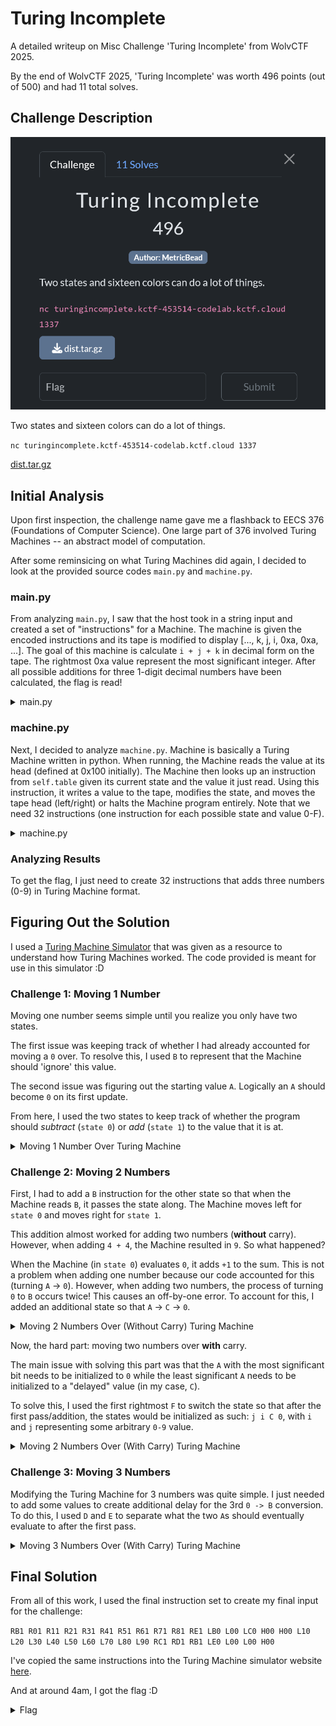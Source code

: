 # Turing Incomplete

A detailed writeup on Misc Challenge 'Turing Incomplete' from WolvCTF 2025.

By the end of WolvCTF 2025, 'Turing Incomplete' was worth 496 points (out of 500) and had 11 total solves.

## Challenge Description

![Turing Incomplete Challenge](/assets/turing_incomplete.png)

Two states and sixteen colors can do a lot of things.

`nc turingincomplete.kctf-453514-codelab.kctf.cloud 1337`

[dist.tar.gz](/assets/dist.tar.gz)

## Initial Analysis

Upon first inspection, the challenge name gave me a flashback to EECS 376 (Foundations of Computer Science). One large part of 376 involved Turing Machines -- an abstract model of computation.

After some reminsicing on what Turing Machines did again, I decided to look at the provided source codes `main.py` and `machine.py`.

### main.py

From analyzing `main.py`, I saw that the host took in a string input and created a set of "instructions" for a Machine. The machine is given the encoded instructions and its tape is modified to display [..., k, j, i, 0xa, 0xa, ...]. The goal of this machine is calculate `i + j + k` in decimal form on the tape. The rightmost 0xa value represent the most significant integer. After all possible additions for three 1-digit decimal numbers have been calculated, the flag is read!
<details>
<summary> main.py </summary>

```python
def main():
instructions = input()
encoded = []
for instruction in instructions.split():
    move, write, state = instruction 
    encoded.append(Instruction(move, int(write, base=16), int(state, base=16)))
for i in range(10):
    for j in range(10):
        for k in range(10):
            machine = Machine(encoded)
            tape = machine.tape
            tape[machine.head] = i
            tape[machine.head-1] = j
            tape[machine.head-2] = k
            tape[machine.head+1] = 0xa
            tape[machine.head+2] = 0xa
            end_location = machine.head + 1
            machine.run()
            assert (machine.tape[end_location] == i + j + k) or (machine.tape[end_location] + machine.tape[end_location + 1] * 10) == i + j + k
with open("flag.txt", "rb") as flag:
    print(flag.read())
```  
</details>

### machine.py

Next, I decided to analyze `machine.py`. Machine is basically a Turing Machine written in python. When running, the Machine reads the value at its head (defined at 0x100 initially). The Machine then looks up an instruction from `self.table` given its current state and the value it just read. Using this instruction, it writes a value to the tape, modifies the state, and moves the tape head (left/right) or halts the Machine program entirely. Note that we need 32 instructions (one instruction for each possible state and value 0-F).

<details>
<summary> machine.py </summary>

```python
class Instruction:
    def __init__(self, move: str, write: int, state: int):
        self.move = move
        self.write = write
        self.state = state

class Machine:
    def __init__(self, instructions):
        assert len(instructions) == 0x20
        self.table = [{},{}]
        self.head = 0x100
        self.tape = [0xf] * 0x200
        self.state = 0
        for i in range(0x20):
            self.table[i//0x10][i%0x10] = instructions[i]
    def run(self):
        while True:
            instruction = self.tape[self.head]
            instruction = self.table[self.state][instruction]
            self.tape[self.head] = instruction.write
            self.state = instruction.state
            if instruction.move == "H":
                break
            elif instruction.move == "R":
                self.head+=1
            elif instruction.move == "L":
                self.head-=1
```

</details>

### Analyzing Results

To get the flag, I just need to create 32 instructions that adds three numbers (0-9) in Turing Machine format.

## Figuring Out the Solution

I used a [Turing Machine Simulator](https://turingmachine.io/) that was given as a resource to understand how Turing Machines worked. The code provided is meant for use in this simulator :D

### Challenge 1: Moving 1 Number

Moving one number seems simple until you realize you only have two states.

The first issue was keeping track of whether I had already accounted for moving a `0` over. To resolve this, I used `B` to represent that the Machine should 'ignore' this value.

The second issue was figuring out the starting value `A`. Logically an `A` should become `0` on its first update.

From here, I used the two states to keep track of whether the program should *subtract* (`state 0`) or *add* (`state 1`) to the value that it is at.

<details>
  <summary> Moving 1 Number Over Turing Machine</summary>
  
  This Turing Machine moves the value (0-9) over to the `A` position in the tape. 

  ```
  input: '9A'
  blank: 'F'
  start state: sub
  table:
      # subtract
      sub:
          0: {write: B, R: add}
          1: {write: 0, R: add}
          2: {write: 1, R: add}
          3: {write: 2, R: add}
          4: {write: 3, R: add}
          5: {write: 4, R: add}
          6: {write: 5, R: add}
          7: {write: 6, R: add}
          8: {write: 7, R: add}
          9: {write: 8, R: add}
          B: {write: B, L: sub}
      # add
      add:
          0: {write: 1, L: sub}
          1: {write: 2, L: sub}
          2: {write: 3, L: sub}
          3: {write: 4, L: sub}
          4: {write: 5, L: sub}
          5: {write: 6, L: sub}
          6: {write: 7, L: sub}
          7: {write: 8, L: sub}
          8: {write: 9, L: sub}
          A: {write: 0, L: sub}
  ```
</details>

### Challenge 2: Moving 2 Numbers

First, I had to add a `B` instruction for the other state so that when the Machine reads `B`, it passes the state along. The Machine moves left for `state 0` and moves right for `state 1`.

This addition almost worked for adding two numbers (**without** carry). However, when adding `4 + 4`, the Machine resulted in `9`. So what happened?

When the Machine (in `state 0`) evaluates `0`, it adds `+1` to the sum. This is not a problem when adding one number because our code accounted for this (turning `A` -> `0`). However, when adding two numbers, the process of turning `0` to `B` occurs twice! This causes an off-by-one error. To account for this, I added an additional state so that `A` -> `C` -> `0`. 

<details>
  <summary> Moving 2 Numbers Over (Without Carry) Turing Machine</summary>

  This Turing Machine adds two values, `i` and `j`, over to the `A` position in the tape. Note that `0 <= i + j < 10`.

  ```
  input: '44A'
  blank: 'F'
  start state: start
  table:
      # Adjusts the tape position to be in the correct spot
      start:
          [0,1,2,3,4,5,6,7,8,9,A,B,C,D,E,F]: {R: sub}
      # subtract
      sub:
          0: {write: B, R: add}
          1: {write: 0, R: add}
          2: {write: 1, R: add}
          3: {write: 2, R: add}
          4: {write: 3, R: add}
          5: {write: 4, R: add}
          6: {write: 5, R: add}
          7: {write: 6, R: add}
          8: {write: 7, R: add}
          9: {write: 8, R: add}
          B: {write: B, L: sub}
      # add
      add:
          0: {write: 1, L: sub}
          1: {write: 2, L: sub}
          2: {write: 3, L: sub}
          3: {write: 4, L: sub}
          4: {write: 5, L: sub}
          5: {write: 6, L: sub}
          6: {write: 7, L: sub}
          7: {write: 8, L: sub}
          8: {write: 9, L: sub}
          A: {write: C, L: sub}
          B: {write: B, R: add} # new
          C: {write: 0, L: sub} # new
  ```

    
</details>

Now, the hard part: moving two numbers over **with** carry.

The main issue with solving this part was that the `A` with the most significant bit needs to be initialized to `0` while the least significant `A` needs to be initialized to a "delayed" value (in my case, `C`). 

To solve this, I used the first rightmost `F` to switch the state so that after the first pass/addition, the states would be initialized as such: `j i C 0`, with `i` and `j` representing some arbitrary `0-9` value.

<details>
<summary> Moving 2 Numbers Over (With Carry) Turing Machine</summary>

  This Turing Machine adds two values, `i` and `j`, over to the `AA` position in the tape.
  
  ```
  input: '11AA'
  blank: 'F'
  start state: start
  table:
      # Adjusts the tape position to be in the correct spot
      start:
          [0,1,2,3,4,5,6,7,8,9,A,B,C,D,E,F]: {R: sub}
      # subtract
      sub:
          0: {write: B, R: add}
          1: {write: 0, R: add}
          2: {write: 1, R: add}
          3: {write: 2, R: add}
          4: {write: 3, R: add}
          5: {write: 4, R: add}
          6: {write: 5, R: add}
          7: {write: 6, R: add}
          8: {write: 7, R: add}
          9: {write: 8, R: add}
          B: {write: B, L: sub}
          C: {write: C, L: sub} # new
      # add
      add:
          0: {write: 1, L: sub}
          1: {write: 2, L: sub}
          2: {write: 3, L: sub}
          3: {write: 4, L: sub}
          4: {write: 5, L: sub}
          5: {write: 6, L: sub}
          6: {write: 7, L: sub}
          7: {write: 8, L: sub}
          8: {write: 9, L: sub}
          9: {write: C, R: add} # new
          A: {write: C, R: add} # modified
          B: {write: B, R: add}
          C: {write: 0, L: sub}
          F: {write: F, L: add} # new
  ```

</details>

### Challenge 3: Moving 3 Numbers

Modifying the Turing Machine for 3 numbers was quite simple. I just needed to add some values to create additional delay for the 3rd `0 -> B` conversion. To do this, I used `D` and `E` to separate what the two `A`s should eventually evaluate to after the first pass.

<details>
  <summary> Moving 3 Numbers Over (With Carry) Turing Machine</summary>
  
  This Turing Machine adds 3 numbers (with carry) as wanted.

  ```
  input: '999AA'
  blank: 'F'
  start state: start
  table:
  # Adjusts the tape position to be in the correct spot
  start:
      [0,1,2,3,4,5,6,7,8,9,A,B,C,D,E,F]: {R: start1}
  start1:
      [0,1,2,3,4,5,6,7,8,9,A,B,C,D,E,F]: {R: sub}
  # subtract
  sub:
      0: {write: B, R: add}
      1: {write: 0, R: add}
      2: {write: 1, R: add}
      3: {write: 2, R: add}
      4: {write: 3, R: add}
      5: {write: 4, R: add}
      6: {write: 5, R: add}
      7: {write: 6, R: add}
      8: {write: 7, R: add}
      9: {write: 8, R: add}
      B: {write: B, L: sub}
      C: {write: 0, L: sub} # modified
      D: {write: C, L: sub} # new
  # add
  add:
      0: {write: 1, L: sub}
      1: {write: 2, L: sub}
      2: {write: 3, L: sub}
      3: {write: 4, L: sub}
      4: {write: 5, L: sub}
      5: {write: 6, L: sub}
      6: {write: 7, L: sub}
      7: {write: 8, L: sub}
      8: {write: 9, L: sub}
      9: {write: C, R: add}
      A: {write: D, R: add} # modified
      B: {write: B, R: add}
      C: {write: E, L: sub} # modified
      D: {write: 0, L: sub}
      E: {write: 0, L: sub} # new
      F: {write: F, L: add}
  ```
</details>

## Final Solution

From all of this work, I used the final instruction set to create my final input for the challenge:

```RB1 R01 R11 R21 R31 R41 R51 R61 R71 R81 RE1 LB0 L00 LC0 H00 H00 L10 L20 L30 L40 L50 L60 L70 L80 L90 RC1 RD1 RB1 LE0 L00 L00 H00```

I've copied the same instructions into the Turing Machine simulator website [here](turingmachine.io/?import-gist=3b269e9d65d942c9b678981722db37d1).

And at around 4am, I got the flag :D

<details>
  <summary> Flag </summary>

  wctf{jU5t_a_b1T_0f_s7At3}

</details>
